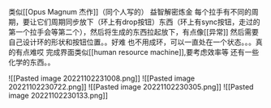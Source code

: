 类似[[Opus Magnum 杰作]]（同个人写的）
益智解密炼金
每个拉手有不同的周期，要让它们周期同步放下（环上有drop按钮）东西（环上有sync按钮，走过的第一个拉手会等第二个），然后将生成的东西拉起放下，有点像[[异常]]
然后需要自己设计环的形状和按钮位置。。好难
也不用成环，可以一直处在一个状态。。。真的有点难哎
完成界面类似[[human resource machine]],要考虑效率等
还有一些化学的东西。。

![[Pasted image 20221102231008.png]]
![[Pasted image 20221102230722.png]]
![[Pasted image 20221102230305.png]]
![[Pasted image 20221102230133.png]]